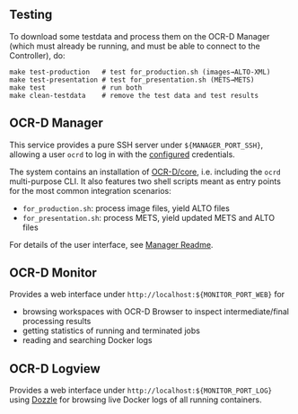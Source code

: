 ## Testing

To download some testdata and process them on the OCR-D Manager
(which must already be running, and must be able to connect to the Controller), do:

    make test-production   # test for_production.sh (images→ALTO-XML)
    make test-presentation # test for_presentation.sh (METS→METS)
    make test              # run both
    make clean-testdata    # remove the test data and test results

## OCR-D Manager

This service provides a pure SSH server under `${MANAGER_PORT_SSH}`, allowing a user `ocrd`
to log in with the [configured](setup/preparation) credentials. 

The system contains an installation of [OCR-D/core](https://github.com/OCR-D/core), i.e.
including the `ocrd` multi-purpose CLI. It also features two shell scripts meant
as entry points for the most common integration scenarios:

- `for_production.sh`: process image files, yield ALTO files
- `for_presentation.sh`: process METS, yield updated METS and ALTO files

For details of the user interface, see [Manager Readme](https://github.com/slub/ocrd_manager#processing).

## OCR-D Monitor

Provides a web interface under `http://localhost:${MONITOR_PORT_WEB}` for 

- browsing workspaces with OCR-D Browser to inspect intermediate/final processing results 
- getting statistics of running and terminated jobs 
- reading and searching Docker logs

## OCR-D Logview

Provides a web interface under `http://localhost:${MONITOR_PORT_LOG}`
using [Dozzle](https://github.com/amir20/dozzle) for browsing live
Docker logs of all running containers.


